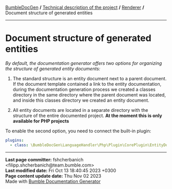 <embed> <a href="/docs/README.md">BumbleDocGen</a> <b>/</b> <a href="/docs/tech/readme.md">Technical description of the project</a> <b>/</b> <a href="/docs/tech/3.renderer/readme.md">Renderer</a> <b>/</b> Document structure of generated entities<hr> </embed>

<embed> <h1>Document structure of generated entities</h1> </embed>

*By default, the documentation generator offers two options for organizing the structure of generated entity documents:*

1) The standard structure is an entity document next to a parent document. If the document template contained
a link to the entity documentation, during the documentation generation process we created a classes directory
in the same directory where the parent document was located, and inside this classes directory we created an entity document.

2) All entity documents are located in a separate directory with the structure of the entire documented project. **At the moment this is only available for PHP projects**

To enable the second option, you need to connect the built-in plugin:
```yaml
plugins:
  - class: \BumbleDocGen\LanguageHandler\Php\Plugin\CorePlugin\EntityDocUnifiedPlace\EntityDocUnifiedPlacePlugin
```


<div id='page_committer_info'>
<hr>
<b>Last page committer:</b> fshcherbanich &lt;filipp.shcherbanich@team.bumble.com&gt;<br><b>Last modified date:</b>   Fri Oct 13 18:40:45 2023 +0300<br><b>Page content update date:</b> Thu Nov 02 2023<br>Made with <a href='https://github.com/bumble-tech/bumble-doc-gen/blob/master/docs/README.md'>Bumble Documentation Generator</a></div>